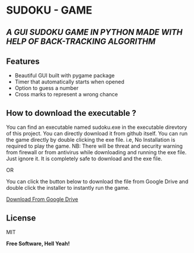 # SUDOKU - GAME
## _A GUI SUDOKU GAME IN PYTHON MADE WITH HELP OF BACK-TRACKING ALGORITHM_



## Features

- Beautiful GUI built with pygame package
- Timer that automatically starts when opened
- Option to guess a number
- Cross marks to represent a wrong chance


## How to download the executable ?

You can find an executable named sudoku.exe in the executable direvtory of this project. You can directly download it from github itself. You can run the game directly by double clicking the exe file. i.e, No Installation is required to play the game.
NB: There will be threat and security warning from firewall or from antivirus while downloading and running the exe file. Just ignore it. It is completely safe to download and the exe file.

OR

You can click the button below to download the file from Google Drive and double click the installer to instantly run the game.

[Download From Google Drive](https://drive.google.com/file/d/1t7K4hISWjPfcwS6qZUV6ZP5Fik4tp5jk/view?usp=sharing)


## License

MIT

**Free Software, Hell Yeah!**

